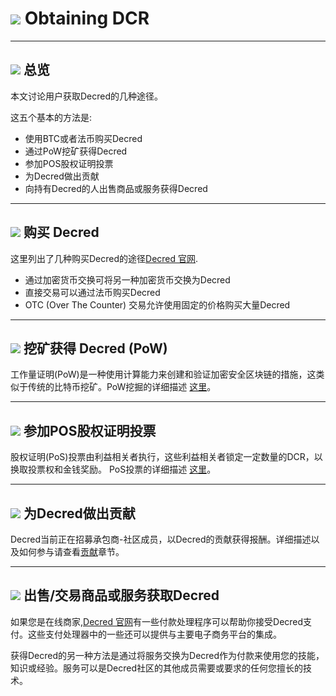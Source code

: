 # <img class="dcr-icon" src="/img/dcr-icons/ObtainingDecred.svg" /> Obtaining DCR

---

## <img class="dcr-icon" src="/img/dcr-icons/Info.svg" /> 总览

本文讨论用户获取Decred的几种途径。

这五个基本的方法是:

* 使用BTC或者法币购买Decred
* 通过PoW挖矿获得Decred
* 参加POS股权证明投票
* 为Decred做出贡献
* 向持有Decred的人出售商品或服务获得Decred

---

## <img class="dcr-icon" src="/img/dcr-icons/PurchasingDCR.svg" /> 购买 Decred

这里列出了几种购买Decred的途径[Decred 官网](https://decred.org/exchanges/).

* 通过加密货币交换可将另一种加密货币交换为Decred
* 直接交易可以通过法币购买Decred
* OTC (Over The Counter) 交易允许使用固定的价格购买大量Decred

---

## <img class="dcr-icon" src="/img/dcr-icons/PoWMine.svg" /> 挖矿获得 Decred (PoW)

工作量证明(PoW)是一种使用计算能力来创建和验证加密安全区块链的措施，这类似于传统的比特币挖矿。PoW挖掘的详细描述 [这里](../mining/overview.md)。

---

## <img class="dcr-icon" src="/img/dcr-icons/TicketVoted.svg" /> 参加POS股权证明投票

股权证明(PoS)投票由利益相关者执行，这些利益相关者锁定一定数量的DCR，以换取投票权和金钱奖励。 PoS投票的详细描述 [这里](../proof-of-stake/overview.md)。

---

## <img class="dcr-icon" src="/img/dcr-icons/Credits.svg" /> 为Decred做出贡献

Decred当前正在招募承包商-社区成员，以Decred的贡献获得报酬。详细描述以及如何参与请查看[贡献](../contributing/overview.md)章节。

---

## <img class="dcr-icon" src="/img/dcr-icons/SellGoods.svg" /> 出售/交易商品或服务获取Decred

如果您是在线商家,[Decred 官网](https://decred.org/exchanges/)有一些付款处理程序可以帮助你接受Decred支付。这些支付处理器中的一些还可以提供与主要电子商务平台的集成。

获得Decred的另一种方法是通过将服务交换为Decred作为付款来使用您的技能，知识或经验。服务可以是Decred社区的其他成员需要或要求的任何您擅长的技术。